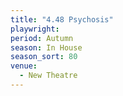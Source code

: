 ```yaml
---
title: "4.48 Psychosis"
playwright:
period: Autumn
season: In House
season_sort: 80
venue:
  - New Theatre
---
```

